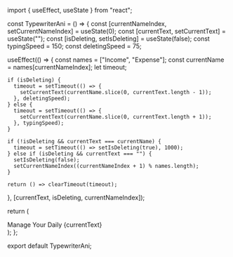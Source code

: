 import { useEffect, useState } from "react";

const TypewriterAni = () => {
const [currentNameIndex, setCurrentNameIndex] = useState(0);
const [currentText, setCurrentText] = useState("");
const [isDeleting, setIsDeleting] = useState(false);
const typingSpeed = 150;
const deletingSpeed = 75;

useEffect(() => {
const names = ["Income", "Expense"];
const currentName = names[currentNameIndex];
let timeout;

    if (isDeleting) {
      timeout = setTimeout(() => {
        setCurrentText(currentName.slice(0, currentText.length - 1));
      }, deletingSpeed);
    } else {
      timeout = setTimeout(() => {
        setCurrentText(currentName.slice(0, currentText.length + 1));
      }, typingSpeed);
    }

    if (!isDeleting && currentText === currentName) {
      timeout = setTimeout(() => setIsDeleting(true), 1000);
    } else if (isDeleting && currentText === "") {
      setIsDeleting(false);
      setCurrentNameIndex((currentNameIndex + 1) % names.length);
    }

    return () => clearTimeout(timeout);

}, [currentText, isDeleting, currentNameIndex]);

return (
<div>
<span>Manage Your Daily </span>
<span className="typewriter">{currentText}</span>
<span className="cursor"></span>
</div>
);
};

export default TypewriterAni;
